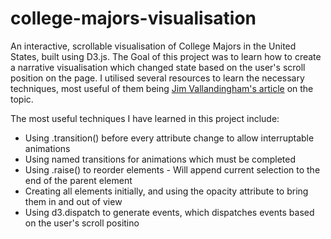 # college-majors-visualisation

An interactive, scrollable visualisation of College Majors in the United States, built using D3.js. The Goal
of this project was to learn how to create a narrative visualisation which changed state based on the 
user's scroll position on the page. I utilised several resources to learn the necessary techniques, most 
useful of them being [Jim Vallandingham's article](https://vallandingham.me/scroller.html) on the topic. 

The most useful techniques I have learned in this project include:

* Using .transition() before every attribute change to allow interruptable animations
* Using named transitions for animations which must be completed
* Using .raise() to reorder elements - Will append current selection to the end of the parent element
* Creating all elements initially, and using the opacity attribute to bring them in and out of view 
* Using d3.dispatch to generate events, which dispatches events based on the user's scroll positino